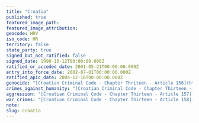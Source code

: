 ```yaml
---
title: "Croatia"
published: true
featured_image_path:
featured_image_attribution:
geocode: HRV
iso_code: HR
territory: false
state_party: true
signed_but_not_ratified: false
signed_date: 1998-10-12T00:00:00.000Z
ratified_or_acceded_date: 2001-05-21T00:00:00.000Z
entry_into_force_date: 2002-07-01T00:00:00.000Z
ratified_apic_date: 2004-12-16T00:00:00.000Z
genocide: "[Croatian Criminal Code - Chapter Thriteen - Article 156](https://iccdb.hrlc.net/data/doc/179/keyword/46/)"
crimes_against_humanity: "[Croatian Criminal Code - Chapter Thirteen - Article 157A](https://iccdb.hrlc.net/data/doc/179/keyword/13/)"
aggression: "[Croatian Criminal Code - Chapter Thirteen - Article 157](https://iccdb.hrlc.net/data/doc/179/keyword/1/)"
war_crimes: "[Croation Criminal Code - Chapter Thirteen - Article 158](https://iccdb.hrlc.net/data/doc/179/keyword/145/)"
note:
slug: croatia
---
```

